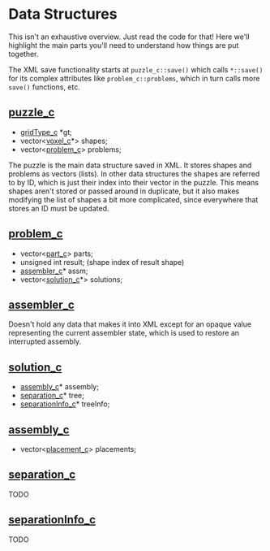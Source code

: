 # Data Structures

This isn't an exhaustive overview. Just read the code for that! Here we'll
highlight the main parts you'll need to understand how things are put together.

The XML save functionality starts at `puzzle_c::save()` which calls `*::save()`
for its complex attributes like `problem_c::problems`, which in turn calls more
`save()` functions, etc.

## [puzzle_c](burr-tools/src/lib/puzzle.h#L47)
* [gridType_c](burr-tools/src/lib/gridtype.h#L46) *gt;
* vector\<[voxel_c](burr-tools/src/lib/voxel.h#L51)*\> shapes;
* vector\<[problem_c](burr-tools/src/lib/problem.h#L69)\> problems;

The puzzle is the main data structure saved in XML. It stores shapes and
problems as vectors (lists). In other data structures the shapes are referred
to by ID, which is just their index into their vector in the puzzle. This means
shapes aren't stored or passed around in duplicate, but it also makes modifying
the list of shapes a bit more complicated, since everywhere that stores an ID
must be updated.

## [problem_c](burr-tools/src/lib/problem.h#L69)
* vector\<[part_c](burr-tools/src/lib/problem.cpp#L48)\> parts;
* unsigned int result; (shape index of result shape)
* [assembler_c](burr-tools/src/lib/assembler.h#L63)* assm;
* vector\<[solution_c](burr-tools/src/lib/solution.h#L36)*\> solutions;

## [assembler_c](burr-tools/src/lib/assembler.h#L63)
Doesn't hold any data that makes it into XML except for an opaque value
representing the current assembler state, which is used to restore an
interrupted assembly.

## [solution_c](burr-tools/src/lib/solution.h#L36)
* [assembly_c](burr-tools/src/lib/assembly.h#L154)* assembly;
* [separation_c](burr-tools/src/lib/disassembly.h#L170)* tree;
* [separationInfo_c](burr-tools/src/lib/disassembly.h#L291)* treeInfo;

## [assembly_c](burr-tools/src/lib/assembly.h#L154)
* vector\<[placement_c](burr-tools/src/lib/assembly.h#L45)\> placements;
## [separation_c](burr-tools/src/lib/disassembly.h#L170)
TODO
## [separationInfo_c](burr-tools/src/lib/disassembly.h#L291)
TODO